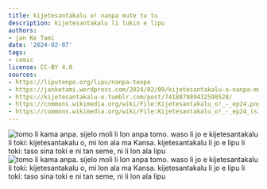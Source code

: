 ```yaml
---
title: kijetesantakalu o! nanpa mute tu tu
description: kijetesantakalu li lukin e lipu
authors:
- jan Ke Tami
date: '2024-02-07'
tags:
- comic
license: CC-BY 4.0
sources:
- https://liputenpo.org/lipu/nanpa-tenpo
- https://janketami.wordpress.com/2024/02/09/kijetesantakalu-o-nanpa-mute-tu-tu/
- https://kijetesantakalu-o.tumblr.com/post/741887989432598528/
- https://commons.wikimedia.org/wiki/File:Kijetesantakalu_o!_-_ep24.png
- https://commons.wikimedia.org/wiki/File:Kijetesantakalu_o!_-_ep24_(sitelen_pona).png
---
```


![tomo li kama anpa. sijelo moli li lon anpa tomo. waso li jo e kijetesantakalu li toki: kijetesantakalu o, mi lon ala ma Kansa. kijetesantakalu li jo e lipu li toki: taso sina toki e ni tan seme, ni li lon ala lipu](https://upload.wikimedia.org/wikipedia/commons/a/ae/Kijetesantakalu_o%21_-_ep24.png)
![tomo li kama anpa. sijelo moli li lon anpa tomo. waso li jo e kijetesantakalu li toki: kijetesantakalu o, mi lon ala ma Kansa. kijetesantakalu li jo e lipu li toki: taso sina toki e ni tan seme, ni li lon ala lipu](https://upload.wikimedia.org/wikipedia/commons/6/69/Kijetesantakalu_o%21_-_ep24_%28sitelen_pona%29.png)